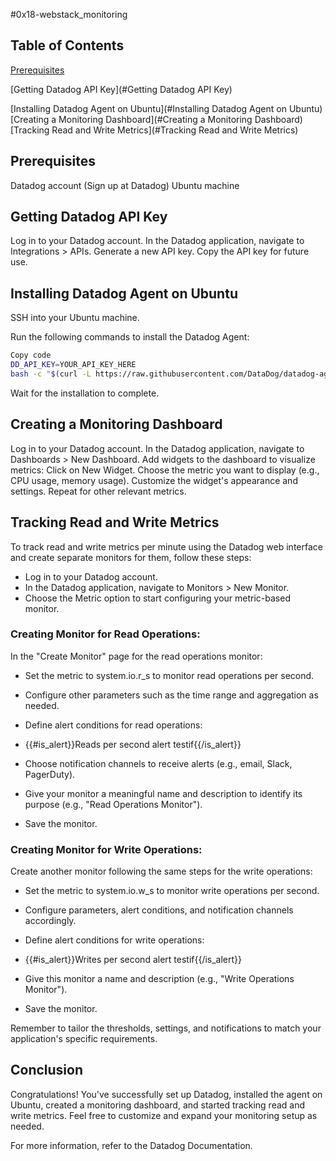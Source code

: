#0x18-webstack_monitoring

## Table of Contents
[Prerequisites](#Prerequisites)


[Getting Datadog API Key](#Getting Datadog API Key)


[Installing Datadog Agent on Ubuntu](#Installing Datadog Agent on Ubuntu)
[Creating a Monitoring Dashboard](#Creating a Monitoring Dashboard)
[Tracking Read and Write Metrics](#Tracking Read and Write Metrics)


## Prerequisites
Datadog account (Sign up at Datadog)
Ubuntu machine

## Getting Datadog API Key
Log in to your Datadog account.
In the Datadog application, navigate to Integrations > APIs.
Generate a new API key.
Copy the API key for future use.


## Installing Datadog Agent on Ubuntu
SSH into your Ubuntu machine.

Run the following commands to install the Datadog Agent:

```bash
Copy code
DD_API_KEY=YOUR_API_KEY_HERE
bash -c "$(curl -L https://raw.githubusercontent.com/DataDog/datadog-agent/master/cmd/agent/install_script.sh)"
```


Wait for the installation to complete.

## Creating a Monitoring Dashboard
Log in to your Datadog account.
In the Datadog application, navigate to Dashboards > New Dashboard.
Add widgets to the dashboard to visualize metrics:
Click on New Widget.
Choose the metric you want to display (e.g., CPU usage, memory usage).
Customize the widget's appearance and settings.
Repeat for other relevant metrics.


## Tracking Read and Write Metrics
To track read and write metrics per minute using the Datadog web interface and create separate monitors for them, follow these steps:

- Log in to your Datadog account.
- In the Datadog application, navigate to Monitors > New Monitor.
- Choose the Metric option to start configuring your metric-based monitor.

### Creating Monitor for Read Operations:
In the "Create Monitor" page for the read operations monitor:

- Set the metric to system.io.r_s to monitor read operations per second.
- Configure other parameters such as the time range and aggregation as needed.
- Define alert conditions for read operations:
 - {{#is_alert}}Reads per second alert testif{{/is_alert}}
- Choose notification channels to receive alerts (e.g., email, Slack, PagerDuty).
- Give your monitor a meaningful name and description to identify its purpose (e.g., "Read Operations Monitor").

- Save the monitor.

### Creating Monitor for Write Operations:
Create another monitor following the same steps for the write operations:

- Set the metric to system.io.w_s to monitor write operations per second.
- Configure parameters, alert conditions, and notification channels accordingly.
- Define alert conditions for write operations:
 - {{#is_alert}}Writes per second alert testif{{/is_alert}}
- Give this monitor a name and description (e.g., "Write Operations Monitor").

- Save the monitor.

Remember to tailor the thresholds, settings, and notifications to match your application's specific requirements.

## Conclusion
Congratulations! You've successfully set up Datadog, installed the agent on Ubuntu, created a monitoring dashboard, and started tracking read and write metrics. Feel free to customize and expand your monitoring setup as needed.

For more information, refer to the Datadog Documentation.
